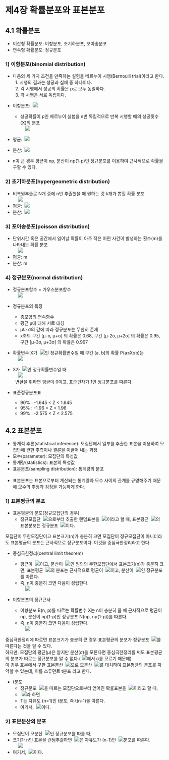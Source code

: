 # 제4장 확률분포와 표본분포

## 4.1 확률분포

- 이산형 확률분포: 이항분포, 초기하분포, 포아송분포
- 연속형 확률분포: 정규분포

### 1) 이항분포(binomial distribution)

- 다음의 세 가지 조건을 만족하는 실험을 베르누이 시행(Bernoulli trial)이라고 한다.  
&nbsp;&nbsp;1. 시행의 결과는 성공과 실패 중 하나이다.  
&nbsp;&nbsp;2. 각 시행에서 성공의 확률은 p로 모두 동일하다.  
&nbsp;&nbsp;3. 각 시행은 서로 독립이다.  

- 이항분포: &nbsp;<img src="https://latex.codecogs.com/svg.latex?B(n,p)" />
  - 성공확률이 p인 베르누이 실험을 n번 독립적으로 반복 시행할 때의 성공횟수(X)의 분포  
&nbsp;&nbsp;&nbsp;&nbsp;<img src="https://latex.codecogs.com/svg.latex?P(X=x)=\binom{n}{x}p^{x}(1-p)^{n-x},\:\:\:x=0,1,2\cdots,n" />  
- 평균: &nbsp;<img src="https://latex.codecogs.com/svg.latex?E(X)=np" />
- 분산: &nbsp;<img src="https://latex.codecogs.com/svg.latex?Var(X)=np(1-p)" />
- n이 큰 경우 평균이 np, 분산이 np(1-p)인 정규분포를 이용하여 근사적으로 확률을 구할 수 있다.

### 2) 초기하분포(hypergeometric distribution)

- 비복원추출로 N개 중에 n번 추출했을 때 원하는 것 k개가 뽑힐 확률 분포  
&nbsp;&nbsp;&nbsp;&nbsp;<img src="https://latex.codecogs.com/svg.latex?P(X=x)=\frac{\binom{n}{x}\binom{N-D}{n-x}}{\binom{N}{n}},\:\:\:x=0,1,2\cdots,n" />  
- 평균: &nbsp;<img src="https://latex.codecogs.com/svg.latex?E(X)=np,\:\:\:p=\frac{D}{N}" />
- 분산: &nbsp;<img src="https://latex.codecogs.com/svg.latex?Var(X)=np(1-p)\frac{N-n}{N-1}" />

### 3) 포아송분포(poisson distribution)

- 단위시간 혹은 공간에서 일어날 확률이 아주 작은 어떤 사건이 발생하는 횟수(m)를 나타내는 확률 분포  
&nbsp;&nbsp;&nbsp;&nbsp;<img src="https://latex.codecogs.com/svg.latex?P(X=x)=\frac{e^{-m}m^{x}}{x!},\:\:\:x=0,1,2\cdots,n" />  
- 평균: m
- 분산: m

### 4) 정규분포(normal distribution)

- 정규분포함수 = 가우스분포함수  
&nbsp;&nbsp;&nbsp;&nbsp;<img src="https://latex.codecogs.com/svg.latex?f(x)=\frac{1}{\sqrt{2\pi}}exp\left[\,\!-\frac{(x-\mu)^{2}}{2\sigma^{2}}\right],\:\:\:-\infty<x<\infty" />  
- 정규분포의 특징
  - 종모양의 연속함수
  - 평균 μ에 대해 서로 대칭
  - μ나 σ의 값에 따라 정규분포는 무한히 존재
  - x축의 구간 [μ-σ, μ+σ] 의 확률은 0.68, 구간 [μ-2σ, μ+2σ] 의 확률은 0.95, 구간 [μ-3σ, μ+3σ] 의 확률은 0.997

- 확률변수 X가 &nbsp;<img src="https://latex.codecogs.com/svg.latex?N(\mu,\sigma^{2})" />인 정규확률변수일 때 구간 [a, b]의 확률 P(a≤X≤b)는  
&nbsp;&nbsp;&nbsp;&nbsp;<img src="https://latex.codecogs.com/svg.latex?P(a\leq\,\!X\leq\,\!b)={\int_{a}^{b}}{\frac{1}{\sqrt{2\pi}}exp\left[\,\!-\frac{(x-\mu)^{2}}{2\sigma^{2}}\right]dx}" />  

- X가 &nbsp;<img src="https://latex.codecogs.com/svg.latex?N(\mu,\sigma^{2})" />인 정규확률변수일 때  
&nbsp;&nbsp;&nbsp;&nbsp;<img src="https://latex.codecogs.com/svg.latex?Z=\frac{X-\mu}{\sigma}" />  
&nbsp;&nbsp;변환을 취하면 평균이 0이고, 표준편차가 1인 정규분포를 따른다.

- 표준정규분포표
  - 90% : -1.645 < Z < 1.645
  - 95% : -1.96 < Z < 1.96
  - 99% : -2.575 < Z < 2.575

## 4.2 표본분포

- 통계적 추론(statistical inference): 모집단에서 일부를 추출한 표본을 이용하여 모집단에 관한 추측이나 결론을 이끌어 내는 과정
- 모수(parameter): 모집단의 특성값
- 통계량(statistics): 표본의 특성값
- 표본분포(sampling distribution): 통계량의 분포  
&nbsp;  
- 표본분포는 표본으로부터 계산되는 통계량과 모수 사이의 관계를 규명해주기 때문에 모수의 추정과 검정을 가능하게 한다.

### 1) 표본평균의 분포

- 표본평균의 분포(정규모집단의 경우)
  - 정규모집단 &nbsp;<img src="https://latex.codecogs.com/svg.latex?N(\mu,\sigma^{2})" />으로부터 추출한 랜덤표본을 &nbsp;<img src="https://latex.codecogs.com/svg.latex?X_{1},X_{2},\cdots,X_{n}" />이라고 할 때, 표본평균 &nbsp;<img src="https://latex.codecogs.com/svg.latex?\bar{X}" />의 표본분포는 정규분포 &nbsp;<img src="https://latex.codecogs.com/svg.latex?N(\mu,\frac{\sigma^{2}}{n})" />이다.

모집단이 무한모집단이고 표본크기(n)가 충분히 크면 모집단이 정규모집단이 아니더라도 표본평균의 분포는 근사적으로 정규분포이다.
이것을 중심극한정리라고 한다.

- 중심극한정리(central limit theorem)
  - 평균이 &nbsp;<img src="https://latex.codecogs.com/svg.latex?\mu" />이고, 분산이 &nbsp;<img src="https://latex.codecogs.com/svg.latex?\sigma^{2}" />인 임의의 무한모집단에서 표본크기(n)가 충분히 크면, 표본평균 &nbsp;<img src="https://latex.codecogs.com/svg.latex?\bar{X}" />의 분포는 근사적으로 평균이 &nbsp;<img src="https://latex.codecogs.com/svg.latex?\mu" />이고, 분산이 &nbsp;<img src="https://latex.codecogs.com/svg.latex?\sigma^{2}" />인 정규분포를 따른다.
  - 즉, n이 충분히 크면 다음이 성립한다.  
&nbsp;&nbsp;&nbsp;&nbsp;<img src="https://latex.codecogs.com/svg.latex?\bar{X}\sim\,\!N(\mu,\frac{\sigma^{2}}{n})" />  

- 이항분포의 정규근사
  - 이항분포 B(n, p)를 따르는 확률변수 X는 n이 충분히 클 때 근사적으로 평균이 np, 분산이 np(1-p)인 정규분포 N(np, np(1-p))를 따른다.
  - 즉, n이 충분히 크면 다음이 성립한다.  
&nbsp;&nbsp;&nbsp;&nbsp;<img src="https://latex.codecogs.com/svg.latex?\frac{X-np}{\sqrt{np(1-p)}}\sim\,\!N(0\,\!,1)" />  

중심극한정리에 따르면 표본크기가 충분히 큰 경우 표본평균의 분포가 정규분포 &nbsp;<img src="https://latex.codecogs.com/svg.latex?N(\mu,\frac{\sigma^{2}}{n})" />를 따른다는 것을 알 수 있다.  
하지만, 모집단의 평균(μ)은 알지만 분산(σ)을 모른다면 중심극한정리를 써도 표본평균의 분포가 따르는 정규분포를 알 수 없다.(&nbsp;<img src="https://latex.codecogs.com/svg.latex?N(\mu,\frac{\sigma^{2}}{n})" />에서 σ를 모르기 때문에)  
이 경우 표본에서 구한 표본분산 &nbsp;<img src="https://latex.codecogs.com/svg.latex?S^{2}" />으로 모분산 &nbsp;<img src="https://latex.codecogs.com/svg.latex?\sigma^{2}" />를 대치하여 표본평균의 분포를 파악할 수 있는데, 이를 스튜던트 t분포 라고 한다.

- t분포
  - 정규분포 &nbsp;<img src="https://latex.codecogs.com/svg.latex?N(\mu,\sigma^{2})" />을 따르는 모집단으로부터 얻어진 확률표본을 &nbsp;<img src="https://latex.codecogs.com/svg.latex?X_{1},X_{2},\cdots,X_{n}" />이라고 할 때,
  - &nbsp;<img src="https://latex.codecogs.com/svg.latex?T=\frac{\bar{X}-\mu}{S/\,\!\sqrt{n}}" />라 하면
  - T는 자유도 (n=1)인 t분포, 즉 t(n-1)을 따른다.
  - 여기서, &nbsp;<img src="https://latex.codecogs.com/svg.latex?S=\sqrt{\frac{\displaystyle\sum_{i=1}^{n}(X_{i}-\bar{X})^{2}}{n-1}}" />이다.
  
### 2) 표본분산의 분포

- 모집단이 모분산 &nbsp;<img src="https://latex.codecogs.com/svg.latex?\sigma^{2}" />인 정규분포를 따를 때,
- 크기가 n인 표본을 랜덤추출하면 &nbsp;<img src="https://latex.codecogs.com/svg.latex?(n-1)S^{2}/\,\!\sigma^{2}" />은 자유도가 (n-1)인 &nbsp;<img src="https://latex.codecogs.com/svg.latex?\chi^{2}" />분포를 따른다.  
&nbsp;&nbsp;&nbsp;&nbsp;<img src="https://latex.codecogs.com/svg.latex?(n-1)S^{2}/\,\!\sigma^{2}\sim\chi^{2}(n-1)" />  
- 여기서, &nbsp;<img src="https://latex.codecogs.com/svg.latex?S^{2}=\frac{\displaystyle\sum_{i=1}^{n}(X_{i}-\bar{X})^{2}}{n-1}" />이다.
